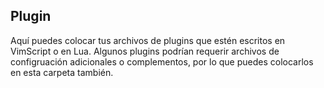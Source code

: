 ## Plugin

Aquí puedes colocar tus archivos de plugins que estén escritos en VimScript o
en Lua. Algunos plugins podrían requerir archivos de configruación adicionales o
complementos, por lo que puedes colocarlos en esta carpeta también.
